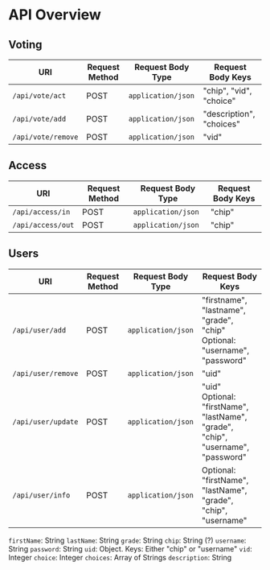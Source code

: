 # API Overview

## Voting
| URI | Request Method | Request Body Type | Request Body Keys |
|-----|----------------|-------------------|---------------------|
|`/api/vote/act` | POST | `application/json` | "chip", "vid", "choice" |
|`/api/vote/add` | POST | `application/json` | "description", "choices" |
|`/api/vote/remove` | POST | `application/json` | "vid" |

## Access
| URI | Request Method | Request Body Type | Request Body Keys |
|-----|----------------|-------------------|---------------------|
|`/api/access/in` | POST | `application/json` | "chip" |
|`/api/access/out` | POST | `application/json` | "chip" |

## Users
| URI | Request Method | Request Body Type | Request Body Keys |
|-----|----------------|-------------------|---------------------|
|`/api/user/add`| POST | `application/json` | "firstname", "lastname", "grade", "chip" <br> Optional: "username", "password"
|`/api/user/remove` | POST | `application/json` | "uid"
|`/api/user/update` | POST | `application/json` | "uid" <br> Optional: "firstName", "lastName", "grade", "chip", "username", "password"
|`/api/user/info` | POST | `application/json` | Optional: "firstName", "lastName", "grade", "chip", "username"

`firstName`: String
`lastName`: String
`grade`: String
`chip`: String (?)
`username`: String
`password`: String
`uid`: Object. Keys: Either "chip" or "username"
`vid`: Integer
`choice`: Integer
`choices`: Array of Strings
`description`: String
